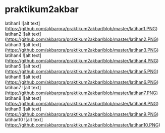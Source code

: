 # praktikum2akbar
latihan1
![alt text] (https://github.com/akbarpra/praktikum2akbar/blob/master/latihan1.PNG)
latihan2
![alt text] (https://github.com/akbarpra/praktikum2akbar/blob/master/latihan2.PNG)
latihan3
![alt text] (https://github.com/akbarpra/praktikum2akbar/blob/master/latihan3.PNG)
latihan4
![alt text] (https://github.com/akbarpra/praktikum2akbar/blob/master/latihan4.PNG)
latihan5
![alt text] (https://github.com/akbarpra/praktikum2akbar/blob/master/latihan5.PNG)
latihan6
![alt text] (https://github.com/akbarpra/praktikum2akbar/blob/master/latihan6.PNG)
latihan7
![alt text] (https://github.com/akbarpra/praktikum2akbar/blob/master/latihan7.PNG)
latihan8
![alt text] (https://github.com/akbarpra/praktikum2akbar/blob/master/latihan8.PNG)
latihan9
![alt text] (https://github.com/akbarpra/praktikum2akbar/blob/master/latihan9.PNG)
latihan10
![alt text] (https://github.com/akbarpra/praktikum2akbar/blob/master/latihan10.PNG)
